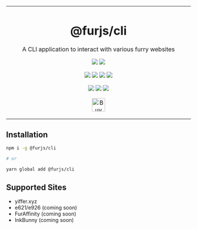 <p align="center">
	<table>
		<tbody>
			<td align="center">
				<h1>@furjs/cli</h1>
				<p>A CLI application to interact with various furry websites</p>
				<p>
					<a href="https://www.npmjs.com/package/@furjs/cli"><img src="https://badgen.net/npm/v/@furjs/cli/"></a>
					<a href="https://www.npmjs.com/package/@furjs/cli"><img src="https://badgen.net/npm/dt/@furjs/cli"></a>
				</p>
				<p>
					<a href="https://github.com/furjs/cli/commits"><img src="https://img.shields.io/github/last-commit/furjs/cli.svg?label=Updated&logo=github&style=flat-square"></a>
					<img src="https://img.shields.io/github/repo-size/furjs/cli.svg?label=Repo%20Size&logo=github&style=flat-square">
					<a href="https://github.com/furjs/cli/releases"><img src="https://img.shields.io/github/downloads/furjs/cli/total.svg?label=Downloads&logo=github&style=flat-square"></a>
					<a href="https://github.com/furjs/cli/blob/main/LICENSE"><img src="https://img.shields.io/github/license/furjs/cli.svg?label=License&logo=apache&style=flat-square"></a>
				</p>
				<p>
					<a href="https://github.com/furjs/cli/releases/latest"><img src="https://img.shields.io/github/release/furjs/cli.svg?label=Stable&logo=github&style=flat-square"></a>
					<a href="https://github.com/furjs/cli/releases/latest"><img src="https://img.shields.io/github/release-date/furjs/cli.svg?label=Released&logo=github&style=flat-square"></a>
					<a href="https://github.com/furjs/cli/releases/latest"><img src="https://img.shields.io/github/downloads/furjs/cli/latest/total.svg?label=Downloads&logo=github&style=flat-square"></a>
				</p>
				<p>
					<a href='https://ko-fi.com/O4O1DV77' target='_blank'><img height='36' src='https://cdn.ko-fi.com/cdn/kofi1.png?v=3' alt='Buy Me a Coffee at ko-fi.com' /></a>
				</p>
				<img width="2000" height="0">
			</td>
		</tbody>
	</table>
</p>

## Installation

```sh
npm i -g @furjs/cli

# or

yarn global add @furjs/cli
```

## Supported Sites

- yiffer.xyz
- e621/e926 (coming soon)
- FurAffinity (coming soon)
- InkBunny (coming soon)
